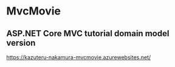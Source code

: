 # MvcMovie
ASP.NET Core MVC tutorial domain model version
---
https://kazuteru-nakamura-mvcmovie.azurewebsites.net/
